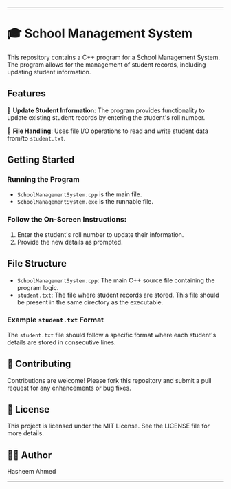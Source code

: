 
---

# 🎓 School Management System

This repository contains a C++ program for a School Management System. The program allows for the management of student records, including updating student information.

## Features

🔄 **Update Student Information**: The program provides functionality to update existing student records by entering the student's roll number.

📂 **File Handling**: Uses file I/O operations to read and write student data from/to `student.txt`.

## Getting Started

### Running the Program

- `SchoolManagementSystem.cpp` is the main file.
- `SchoolManagementSystem.exe` is the runnable file.

### Follow the On-Screen Instructions:

1. Enter the student's roll number to update their information.
2. Provide the new details as prompted.

## File Structure

- `SchoolManagementSystem.cpp`: The main C++ source file containing the program logic.
- `student.txt`: The file where student records are stored. This file should be present in the same directory as the executable.

### Example `student.txt` Format

The `student.txt` file should follow a specific format where each student's details are stored in consecutive lines.

## 🤝 Contributing

Contributions are welcome! Please fork this repository and submit a pull request for any enhancements or bug fixes.

## 📜 License

This project is licensed under the MIT License. See the LICENSE file for more details.

## 👨‍💻 Author

Hasheem Ahmed

---
